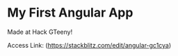 # My First Angular App

Made at Hack GTeeny!

Access Link: (https://stackblitz.com/edit/angular-gc1cya)

